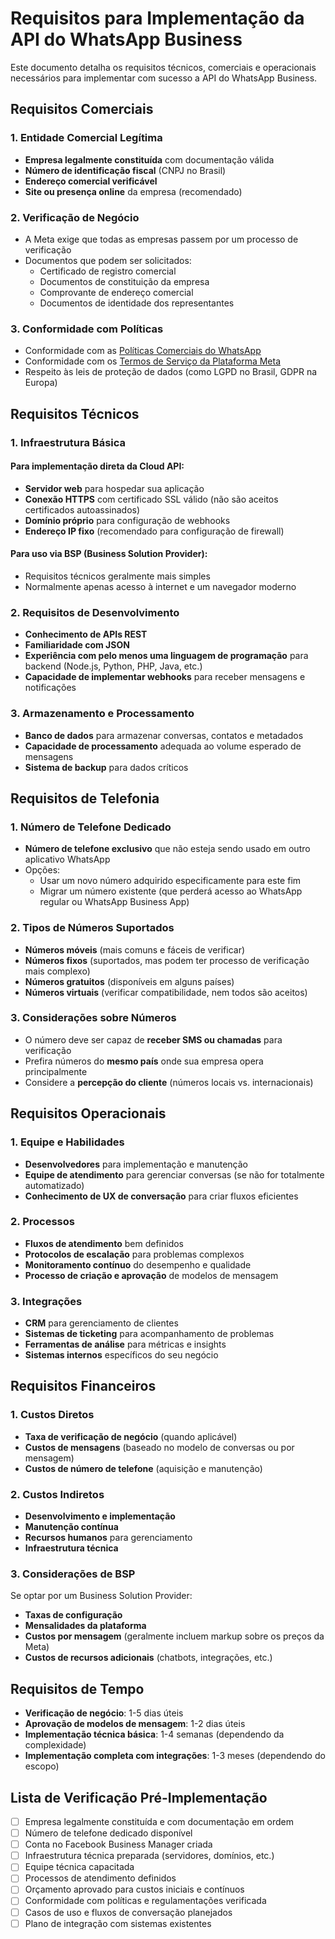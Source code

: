 # Requisitos para Implementação da API do WhatsApp Business

Este documento detalha os requisitos técnicos, comerciais e operacionais necessários para implementar com sucesso a API do WhatsApp Business.

## Requisitos Comerciais

### 1. Entidade Comercial Legítima

- **Empresa legalmente constituída** com documentação válida
- **Número de identificação fiscal** (CNPJ no Brasil)
- **Endereço comercial verificável**
- **Site ou presença online** da empresa (recomendado)

### 2. Verificação de Negócio

- A Meta exige que todas as empresas passem por um processo de verificação
- Documentos que podem ser solicitados:
  - Certificado de registro comercial
  - Documentos de constituição da empresa
  - Comprovante de endereço comercial
  - Documentos de identidade dos representantes

### 3. Conformidade com Políticas

- Conformidade com as [Políticas Comerciais do WhatsApp](https://www.whatsapp.com/legal/business-policy/)
- Conformidade com os [Termos de Serviço da Plataforma Meta](https://developers.facebook.com/terms/)
- Respeito às leis de proteção de dados (como LGPD no Brasil, GDPR na Europa)

## Requisitos Técnicos

### 1. Infraestrutura Básica

#### Para implementação direta da Cloud API:
- **Servidor web** para hospedar sua aplicação
- **Conexão HTTPS** com certificado SSL válido (não são aceitos certificados autoassinados)
- **Domínio próprio** para configuração de webhooks
- **Endereço IP fixo** (recomendado para configuração de firewall)

#### Para uso via BSP (Business Solution Provider):
- Requisitos técnicos geralmente mais simples
- Normalmente apenas acesso à internet e um navegador moderno

### 2. Requisitos de Desenvolvimento

- **Conhecimento de APIs REST**
- **Familiaridade com JSON**
- **Experiência com pelo menos uma linguagem de programação** para backend (Node.js, Python, PHP, Java, etc.)
- **Capacidade de implementar webhooks** para receber mensagens e notificações

### 3. Armazenamento e Processamento

- **Banco de dados** para armazenar conversas, contatos e metadados
- **Capacidade de processamento** adequada ao volume esperado de mensagens
- **Sistema de backup** para dados críticos

## Requisitos de Telefonia

### 1. Número de Telefone Dedicado

- **Número de telefone exclusivo** que não esteja sendo usado em outro aplicativo WhatsApp
- Opções:
  - Usar um novo número adquirido especificamente para este fim
  - Migrar um número existente (que perderá acesso ao WhatsApp regular ou WhatsApp Business App)

### 2. Tipos de Números Suportados

- **Números móveis** (mais comuns e fáceis de verificar)
- **Números fixos** (suportados, mas podem ter processo de verificação mais complexo)
- **Números gratuitos** (disponíveis em alguns países)
- **Números virtuais** (verificar compatibilidade, nem todos são aceitos)

### 3. Considerações sobre Números

- O número deve ser capaz de **receber SMS ou chamadas** para verificação
- Prefira números do **mesmo país** onde sua empresa opera principalmente
- Considere a **percepção do cliente** (números locais vs. internacionais)

## Requisitos Operacionais

### 1. Equipe e Habilidades

- **Desenvolvedores** para implementação e manutenção
- **Equipe de atendimento** para gerenciar conversas (se não for totalmente automatizado)
- **Conhecimento de UX de conversação** para criar fluxos eficientes

### 2. Processos

- **Fluxos de atendimento** bem definidos
- **Protocolos de escalação** para problemas complexos
- **Monitoramento contínuo** do desempenho e qualidade
- **Processo de criação e aprovação** de modelos de mensagem

### 3. Integrações

- **CRM** para gerenciamento de clientes
- **Sistemas de ticketing** para acompanhamento de problemas
- **Ferramentas de análise** para métricas e insights
- **Sistemas internos** específicos do seu negócio

## Requisitos Financeiros

### 1. Custos Diretos

- **Taxa de verificação de negócio** (quando aplicável)
- **Custos de mensagens** (baseado no modelo de conversas ou por mensagem)
- **Custos de número de telefone** (aquisição e manutenção)

### 2. Custos Indiretos

- **Desenvolvimento e implementação**
- **Manutenção contínua**
- **Recursos humanos** para gerenciamento
- **Infraestrutura técnica**

### 3. Considerações de BSP

Se optar por um Business Solution Provider:
- **Taxas de configuração**
- **Mensalidades da plataforma**
- **Custos por mensagem** (geralmente incluem markup sobre os preços da Meta)
- **Custos de recursos adicionais** (chatbots, integrações, etc.)

## Requisitos de Tempo

- **Verificação de negócio**: 1-5 dias úteis
- **Aprovação de modelos de mensagem**: 1-2 dias úteis
- **Implementação técnica básica**: 1-4 semanas (dependendo da complexidade)
- **Implementação completa com integrações**: 1-3 meses (dependendo do escopo)

## Lista de Verificação Pré-Implementação

- [ ] Empresa legalmente constituída e com documentação em ordem
- [ ] Número de telefone dedicado disponível
- [ ] Conta no Facebook Business Manager criada
- [ ] Infraestrutura técnica preparada (servidores, domínios, etc.)
- [ ] Equipe técnica capacitada
- [ ] Processos de atendimento definidos
- [ ] Orçamento aprovado para custos iniciais e contínuos
- [ ] Conformidade com políticas e regulamentações verificada
- [ ] Casos de uso e fluxos de conversação planejados
- [ ] Plano de integração com sistemas existentes
